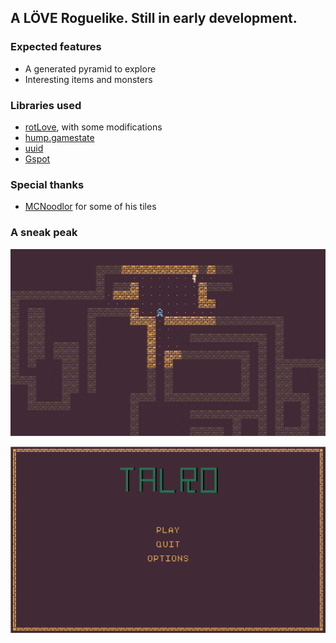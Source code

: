 ## A LÖVE Roguelike. Still in early development.

### Expected features
* A generated pyramid to explore
* Interesting items and monsters

### Libraries used
* [rotLove](https://github.com/paulofmandown/rotLove), with some modifications
* [hump.gamestate](https://github.com/vrld/hump)
* [uuid](https://github.com/Tieske/uuid)
* [Gspot](https://notabug.org/pgimeno/Gspot)

### Special thanks
* [MCNoodlor](https://twitter.com/mcnoodlor) for some of his tiles 

### A sneak peak

![Game](screenshots/game.png)

![Menu](screenshots/menu.png)
